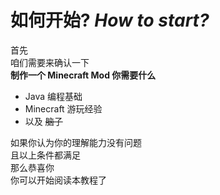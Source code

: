 # 如何开始? *How to start?*
首先   
咱们需要来确认一下   
**制作一个 Minecraft Mod 你需要什么**
- Java 编程基础
- Minecraft 游玩经验
- 以及 ~~脑子~~    

如果你认为你的理解能力没有问题   
且以上条件都满足   
那么恭喜你   
你可以开始阅读本教程了

